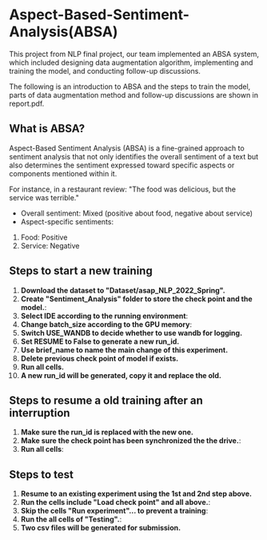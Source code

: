 # Aspect-Based-Sentiment-Analysis(ABSA)

This project from NLP final project, our team implemented an ABSA system, which included designing data augmentation algorithm, implementing and training the model, and conducting follow-up discussions.

The following is an introduction to ABSA and the steps to train the model, parts of data augmentation method and follow-up discussions are shown in report.pdf.

## What is ABSA?
Aspect-Based Sentiment Analysis (ABSA) is a fine-grained approach to sentiment analysis that not only identifies the overall sentiment of a text but also determines the sentiment expressed toward specific aspects or components mentioned within it.

For instance, in a restaurant review:
"The food was delicious, but the service was terrible."

- Overall sentiment: Mixed (positive about food, negative about service)
- Aspect-specific sentiments:
1. Food: Positive
2. Service: Negative

## Steps to start a new training
1. **Download the dataset to "Dataset/asap_NLP_2022_Spring".**
2. **Create "Sentiment_Analysis" folder to store the check point and the model.**:
3. **Select IDE according to the running environment**:
4. **Change batch_size according to the GPU memory**:
5. **Switch USE_WANDB to decide whether to use wandb for logging.**
6. **Set RESUME to False to generate a new run_id.**
7. **Use brief_name to name the main change of this experiment.**
8. **Delete previous check point of model if exists.**
9. **Run all cells.**
10. **A new run_id will be generated, copy it and replace the old.**


## Steps to resume a old training after an interruption

1. **Make sure the run_id is replaced with the new one.**
2. **Make sure the check point has been synchronized the the drive.**:
3. **Run all cells**:

## Steps to test

1. **Resume to an existing experiment using the 1st and 2nd step above.**
2. **Run the cells include "Load check point" and all above.**:
3. **Skip the cells "Run experiment"... to prevent a training**:
4. **Run the all cells of "Testing".**:
5. **Two csv files will be generated for submission.**
